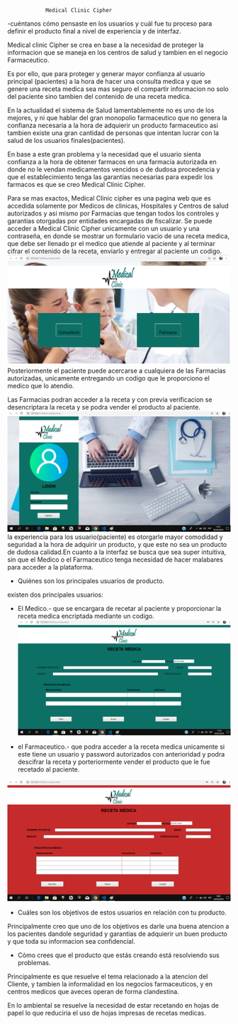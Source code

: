
				Medical Clinic Cipher

-cuéntanos cómo pensaste en los usuarios y cuál fue tu proceso para definir el producto final a nivel de  experiencia y de interfaz.

Medical clinic Cipher se crea en base a la necesidad de proteger la informacion que se maneja en los centros de salud y tambien en
el negocio Farmaceutico. 

Es por ello, que para proteger y generar mayor confianza al usuario principal (pacientes) a la hora de 
hacer una consulta medica y que se genere una receta medica sea mas seguro el compartir informacion no solo del paciente sino tambien
del contenido de una receta medica.

En la actualidad el sistema de Salud lamentablemente no es uno de los mejores, y ni que hablar del gran monopolio farmaceutico que no
genera la confianza necesaria a la hora de adquierir un producto farmaceutico asi tambien existe una gran cantidad de personas que 
intentan lucrar con la salud de los usuarios finales(pacientes).

En base a este gran problema y la necesidad que el usuario sienta confianza a la hora de obtener farmacos en una farmacia autorizada 
en donde no le vendan medicamentos vencidos o de dudosa procedencia y que el establecimiento tenga las garantias necesarias para expedir 
los farmacos es que se creo Medical Clinic Cipher.


Para se mas exactos, Medical Clinic cipher es una pagina web que es accedida solamente por Medicos de clinicas, Hospitales y Centros de 
salud autorizados y asi mismo por Farmacias que tengan todos los controles y garantias otorgadas por entidades encargadas de fiscalizar.
Se puede acceder a Medical Clinic Cipher unicamente con un usuario y una contraseña, en donde se mostrar un formulario vacio de una receta
medica, que debe ser llenado pr el medico que atiende al paciente y al terminar cifrar el contenido de la receta, enviarlo y entregar al 
paciente un codigo.
![Bienvenido](img-readme/Welcome.png)
Posteriormente el paciente puede acercarse a cualquiera de las Farmacias autorizadas, unicamente entregando un codigo que le proporciono
el medico que lo atendio.

Las Farmacias podran acceder a la receta y con previa verificacion se desencriptara la receta y se podra vender el producto al paciente.
![login](img-readme/loginM.png)
la experiencia para los usuario(paciente) es otorgarle mayor  comodidad y seguridad a la hora de adquirir un producto, y que este no sea 
un producto de dudosa calidad.En cuanto a la interfaz se busca que sea super intuitiva, sin que el Medico o el Farmaceutico tenga necesidad
de hacer malabares para acceder a la plataforma.

- Quiénes son los principales usuarios de producto.

existen dos principales usuarios: 
* El Medico.- que se encargara de recetar al paciente y proporcionar la receta medica encriptada mediante un codigo.
![receta](img-readme/recetaMedica.png)

* el Farmaceutico.- que podra acceder a la receta medica unicamente si este tiene un usuario y password autorizados 
con anterioridad y podra descifrar la receta y porteriormente vender el producto que le fue recetado al paciente.

![Farmacia](img-readme/Farmacia.png)
- Cuáles son los objetivos de estos usuarios en relación con tu producto.

Principalmente creo que uno de los objetivos es darle una buena atencion a los pacientes dandole seguridad y garantias de adquierir un buen
 producto y que toda su informacion sea confidencial.

- Cómo crees que el producto que estás creando está resolviendo sus problemas.

Principalmente es que resuelve el tema relacionado a la atencion del Cliente, y tambien la informalidad en los negocios farmaceuticos, 
y en centros medicos que aveces operan de forma clandestina.

En lo ambiental se resuelve la necesidad de estar recetando en hojas de papel lo que reduciria el uso de hojas impresas de recetas medicas.





